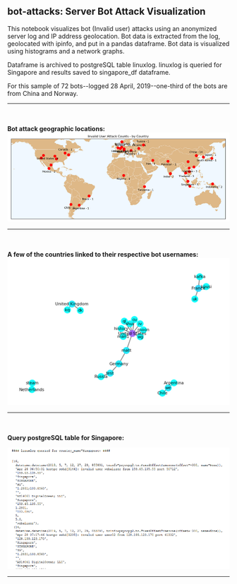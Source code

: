 ## bot-attacks: Server Bot Attack Visualization

This notebook visualizes bot (Invalid user) attacks using an anonymized server log and IP address geolocation.  Bot
data is extracted from the log, geolocated with ipinfo, and put in a pandas dataframe.  Bot data is visualized
using histograms and a network graphs.  

Dataframe is archived to postgreSQL table linuxlog.  linuxlog is queried for Singapore and results saved to
singapore_df dataframe.

For this sample of 72 bots--logged 28 April, 2019--one-third of the bots are from China and Norway.
***
<br/><br/>**Bot attack geographic locations:**    
![Alt text](images/world_map.PNG)
***
<br/><br/>**A few of the countries linked to their respective bot usernames:**    
![Alt text](images/country_user_graph.PNG)
***
<br/><br/>**Query postgreSQL table for Singapore:**

![Alt text](images/postgre_query.PNG)
***
